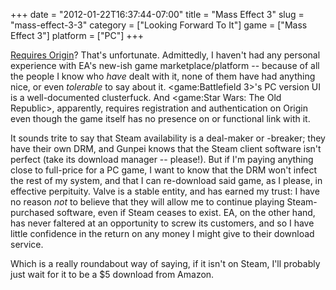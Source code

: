 +++
date = "2012-01-22T16:37:44-07:00"
title = "Mass Effect 3"
slug = "mass-effect-3-3"
category = ["Looking Forward To It"]
game = ["Mass Effect 3"]
platform = ["PC"]
+++

<a href="http://www.joystiq.com/2012/01/16/mass-effect-3-isnt-launching-on-steam-requires-origin/">Requires Origin</a>?  That's unfortunate.  Admittedly, I haven't had any personal experience with EA's new-ish game marketplace/platform -- because of all the people I know who <i>have</i> dealt with it, none of them have had anything nice, or even <i>tolerable</i> to say about it.  <game:Battlefield 3>'s PC version UI is a well-documented clusterfuck.  And <game:Star Wars: The Old Republic>, apparently, requires registration and authentication on Origin even though the game itself has no presence on or functional link with it.

It sounds trite to say that Steam availability is a deal-maker or -breaker; they have their own DRM, and Gunpei knows that the Steam client software isn't perfect (take its download manager -- please!).  But if I'm paying anything close to full-price for a PC game, I want to know that the DRM won't infect the rest of my system, and that I can re-download said game, as I please, in effective perpituity.  Valve is a stable entity, and has earned my trust: I have no reason <i>not</i> to believe that they will allow me to continue playing Steam-purchased software, even if Steam ceases to exist.  EA, on the other hand, has never faltered at an opportunity to screw its customers, and so I have little confidence in the return on any money I might give to their download service.

Which is a really roundabout way of saying, if it isn't on Steam, I'll probably just wait for it to be a $5 download from Amazon.